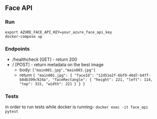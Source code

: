 ## Face API

### Run
```
export AZURE_FACE_API_KEY=your_azure_face_api_key
docker-compose up
```

### Endpoints
* /healthcheck 	[GET] - return 200
* / 			[POST] - return metadata on the best image  
  * body: `["main001.jpg","main003.jpg"]`
  * return `{
    "main001.jpg": {
        "faceId": "12d51e2f-6bf9-46d7-b4ff-b8db399c924a",
        "faceRectangle": {
            "height": 221,
            "left": 114,
            "top": 315,
            "width": 221
        }
    }
}`


### Tests
in order to run tests while docker is running- `docker exec -it face_api pytest`

